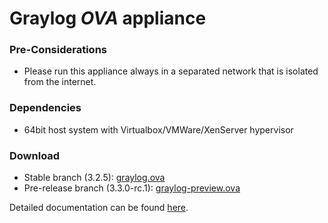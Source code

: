 Graylog *OVA* appliance
=======================

### Pre-Considerations

  * Please run this appliance always in a separated network that is isolated from the internet.

### Dependencies

  * 64bit host system with Virtualbox/VMWare/XenServer hypervisor

### Download

  * Stable branch (3.2.5): [graylog.ova](https://downloads.graylog.org/releases/graylog-omnibus/ova/graylog-3.2.5-1.ova)
  * Pre-release branch (3.3.0-rc.1): [graylog-preview.ova](https://packages.graylog2.org/releases/graylog-omnibus/ova/graylog-pre-3.3.0-1.rc.1.ova)

Detailed documentation can be found [here](http://docs.graylog.org/en/latest/pages/installation/virtual_machine_appliances.html).
